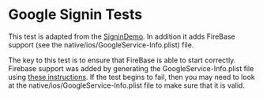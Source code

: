 # Google Signin Tests

This test is adapted from the [SigninDemo](https://github.com/codenameone/codenameone-demos/tree/master/SignIn).  In addition it
adds FireBase support (see the native/ios/GoogleService-Info.plist) file.

The key to this test is to ensure that FireBase is able to start correctly.   Firebase support was added by generating the GoogleService-Info.plist file using
[these instructions](https://firebase.google.com/docs/ios/setup).   If the test begins to fail, then you may need to look at the 
native/ios/GoogleService-Info.plist file to make sure that it is valid.

